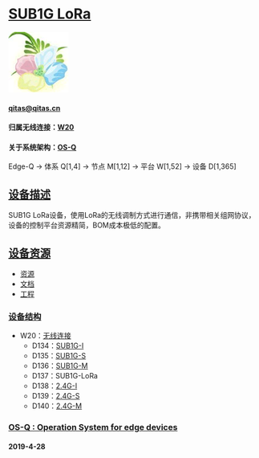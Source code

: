 ﻿# [SUB1G LoRa](https://github.com/OS-Q/D137) 
[![sites](OS-Q/OS-Q.png)](http://www.OS-Q.com)
####  qitas@qitas.cn
#### 归属无线连接：[W20](https://github.com/OS-Q/W20)
#### 关于系统架构：[OS-Q](https://github.com/OS-Q/OS-Q)
Edge-Q -> 体系 Q[1,4] -> 节点 M[1,12] -> 平台 W[1,52] -> 设备 D[1,365]

## [设备描述](https://github.com/OS-Q/D137/wiki) 

SUB1G LoRa设备，使用LoRa的无线调制方式进行通信，非携带相关组网协议，设备的控制平台资源精简，BOM成本极低的配置。

## [设备资源](https://github.com/OS-Q/D137) 

- [资源](src/)
- [文档](docs/)
- [工程](project/)

### [设备结构](https://github.com/OS-Q/D137) 


* W20：[无线连接](https://github.com/OS-Q/W20)
	* D134：[SUB1G-I](https://github.com/OS-Q/D134)
	* D135：[SUB1G-S](https://github.com/OS-Q/D135)
	* D136：[SUB1G-M](https://github.com/OS-Q/D136)
	* D137：SUB1G-LoRa
	* D138：[2.4G-I](https://github.com/OS-Q/D138)
	* D139：[2.4G-S](https://github.com/OS-Q/D139)
	* D140：[2.4G-M](https://github.com/OS-Q/D140)


### [OS-Q : Operation System for edge devices](http://www.OS-Q.com/Edge/D137)
####  2019-4-28 




